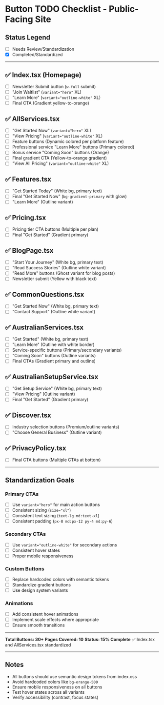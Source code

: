 # Button TODO Checklist - Public-Facing Site

## Status Legend
- [ ] Needs Review/Standardization
- [x] Completed/Standardized

---

## ✅ Index.tsx (Homepage)
- [ ] Newsletter Submit button (`w-full` submit)
- [ ] "Join Waitlist" (`variant="hero"` XL)
- [ ] "Learn More" (`variant="outline-white"` XL)
- [ ] Final CTA (Gradient yellow-to-orange)

## ✅ AllServices.tsx  
- [ ] "Get Started Now" (`variant="hero"` XL)
- [ ] "View Pricing" (`variant="outline-white"` XL)
- [ ] Feature buttons (Dynamic colored per platform feature)
- [ ] Professional service "Learn More" buttons (Primary colored)
- [ ] Bonus service "Coming Soon" buttons (Orange)
- [ ] Final gradient CTA (Yellow-to-orange gradient)
- [ ] "View All Pricing" (`variant="outline-white"` XL)

## ✅ Features.tsx
- [ ] "Get Started Today" (White bg, primary text)
- [ ] Final "Get Started Now" (`bg-gradient-primary` with glow)
- [ ] "Learn More" (Outline variant)

## ✅ Pricing.tsx
- [ ] Pricing tier CTA buttons (Multiple per plan)
- [ ] Final "Get Started" (Gradient primary)

## ✅ BlogPage.tsx
- [ ] "Start Your Journey" (White bg, primary text)
- [ ] "Read Success Stories" (Outline white variant)
- [ ] "Read More" buttons (Ghost variant for blog posts)
- [ ] Newsletter submit (Yellow with black text)

## ✅ CommonQuestions.tsx
- [ ] "Get Started Now" (White bg, primary text)
- [ ] "Contact Support" (Outline white variant)

## ✅ AustralianServices.tsx
- [ ] "Get Started" (White bg, primary text)
- [ ] "Learn More" (Outline with white border)
- [ ] Service-specific buttons (Primary/secondary variants)
- [ ] "Coming Soon" buttons (Outline variants)
- [ ] Final CTAs (Gradient primary and outline)

## ✅ AustralianSetupService.tsx
- [ ] "Get Setup Service" (White bg, primary text)
- [ ] "View Pricing" (Outline variant)
- [ ] Final "Get Started" (Gradient primary)

## ✅ Discover.tsx
- [ ] Industry selection buttons (Premium/outline variants)
- [ ] "Choose General Business" (Outline variant)

## ✅ PrivacyPolicy.tsx
- [ ] Final CTA buttons (Multiple CTAs at bottom)

---

## Standardization Goals

### Primary CTAs
- [ ] Use `variant="hero"` for main action buttons
- [ ] Consistent sizing (`size="xl"`)
- [ ] Consistent text sizing (`text-lg md:text-xl`)
- [ ] Consistent padding (`px-8 md:px-12 py-4 md:py-6`)

### Secondary CTAs
- [ ] Use `variant="outline-white"` for secondary actions
- [ ] Consistent hover states
- [ ] Proper mobile responsiveness

### Custom Buttons
- [ ] Replace hardcoded colors with semantic tokens
- [ ] Standardize gradient buttons
- [ ] Use design system variants

### Animations
- [ ] Add consistent hover animations
- [ ] Implement scale effects where appropriate
- [ ] Ensure smooth transitions

---

**Total Buttons: 30+**
**Pages Covered: 10**
**Status: 15% Complete** ✅ Index.tsx and AllServices.tsx standardized

---

## Notes
- All buttons should use semantic design tokens from index.css
- Avoid hardcoded colors like `bg-orange-500`
- Ensure mobile responsiveness on all buttons
- Test hover states across all variants
- Verify accessibility (contrast, focus states)